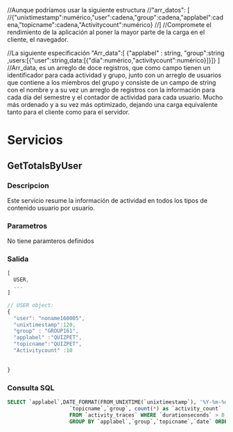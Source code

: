//Aunque podríamos usar la siguiente estructura
//"arr_datos": [
//{"unixtimestamp":numérico,"user":cadena,"group":cadena,"applabel":cadena,"topicname":cadena,"Activitycount":numérico}
//]
//Compromete el rendimiento de la aplicación al poner la mayor parte de la carga en el cliente, el navegador.

//La siguiente especificación 
"Arr_data":[
  {"applabel" : string, "group":string ,users:[{"user":string,data:[{"dia":numérico,"activitycount":numérico}]}]}
]
//Arr_data, es un arreglo de doce registros, que como campo tienen un identificador para cada actividad y grupo, junto con un arreglo de usuarios que contiene a los miembros del grupo y consiste de un campo de string con el nombre y a su vez un arreglo de registros con la información para cada día del semestre y el contador de actividad para cada usuario. Mucho más ordenado y a su vez más optimizado, dejando una carga equivalente tanto para el cliente como para el servidor.

# Servicios
## GetTotalsByUser
### Descripcion
Este servicio resume la información de actividad en todos los tipos de contenido usuario por usuario. 
### Parametros
No tiene paramteros definidos
### Salida

```javascript
[
  USER,
  ...
]

// USER object:
{
  "user": "noname160005",
  "unixtimestamp":120,
  "group" : "GROUP161",
  "applabel" :"QUIZPET",
  "topicname":"QUIZPET",
  "Activitycount" :10
  
 
}
```

### Consulta SQL
```SQL
SELECT `applabel`,DATE_FORMAT(FROM_UNIXTIME(`unixtimestamp`), '%Y-%m-%d') AS `date`,
					`topicname`,`group`, count(*) as `activity_count`
					FROM `activity_traces` WHERE `durationseconds` > 0 
					GROUP BY `applabel`,`group`,`topicname`,`date` ORDER BY `group`,`date`;
```



